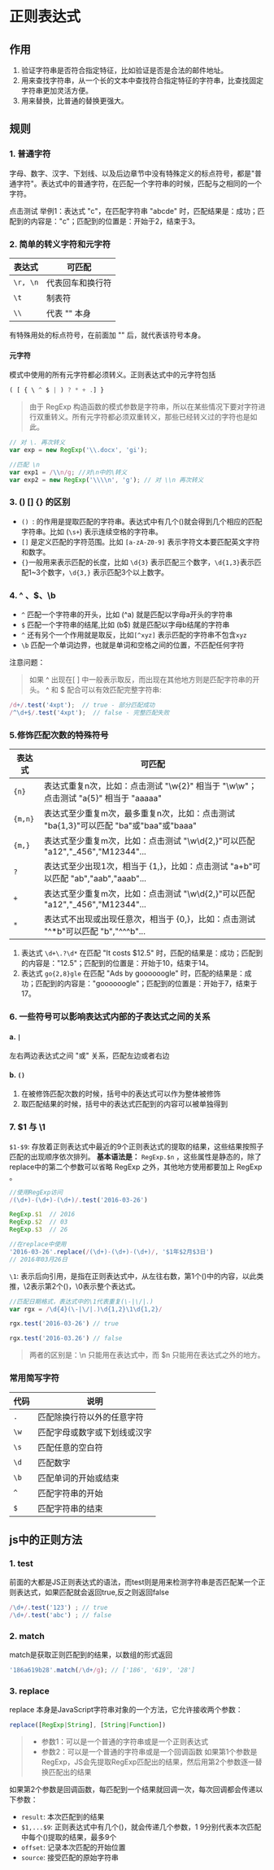 # 正则表达式

## 作用
1. 验证字符串是否符合指定特征，比如验证是否是合法的邮件地址。
2. 用来查找字符串，从一个长的文本中查找符合指定特征的字符串，比查找固定字符串更加灵活方便。
3. 用来替换，比普通的替换更强大。

## 规则
### 1. 普通字符
字母、数字、汉字、下划线、以及后边章节中没有特殊定义的标点符号，都是"普通字符"。表达式中的普通字符，在匹配一个字符串的时候，匹配与之相同的一个字符。

点击测试 举例1：表达式 "c"，在匹配字符串 "abcde" 时，匹配结果是：成功；匹配到的内容是："c"；匹配到的位置是：开始于2，结束于3。

### 2. 简单的转义字符和元字符
| 表达式   | 可匹配           |
|----------|------------------|
| `\r, \n` | 代表回车和换行符 |
| `\t`     | 制表符           |
| `\\`     | 代表 "\" 本身    |
有特殊用处的标点符号，在前面加 "\" 后，就代表该符号本身。

#### 元字符
模式中使用的所有元字符都必须转义。正则表达式中的元字符包括

```js
( [ { \ ^ $ | ) ? * + .] }
```
>由于 RegExp 构造函数的模式参数是字符串，所以在某些情况下要对字符进行双重转义。所有元字符都必须双重转义，那些已经转义过的字符也是如此。

```js
// 对 \. 再次转义
var exp = new RegExp('\\.docx', 'gi');

//匹配 \n
var exp1 = /\\n/g; //对\n中的\转义
var exp2 = new RegExp('\\\\n', 'g'); // 对 \\n 再次转义
```

### 3. ()  []  {} 的区别

* `() `:  的作用是提取匹配的字符串。表达式中有几个()就会得到几个相应的匹配字符串。比如 (`\s+`) 表示连续空格的字符串。
* `[]` 是定义匹配的字符范围。比如 `[a-zA-Z0-9]` 表示字符文本要匹配英文字符和数字。
* ` {} `一般用来表示匹配的长度，比如 `\d{3}` 表示匹配三个数字，`\d{1,3}`表示匹配1~3个数字，`\d{3,}` 表示匹配3个以上数字。

### 4. ^ 、$、\b
* `^` 匹配一个字符串的开头，比如 (^a) 就是匹配以字母a开头的字符串
* `$` 匹配一个字符串的结尾,比如 (b$) 就是匹配以字母b结尾的字符串
* `^` 还有另个一个作用就是取反，比如`[^xyz]` 表示匹配的字符串不包含`xyz`
* `\b` 匹配一个单词边界，也就是单词和空格之间的位置，不匹配任何字符


注意问题：
> 如果 ^ 出现在[ ] 中一般表示取反，而出现在其他地方则是匹配字符串的开头。
^ 和 $ 配合可以有效匹配完整字符串:
```js
/d+/.test('4xpt');  // true - 部分匹配成功
/^\d+$/.test('4xpt');  // false - 完整匹配失败
```

### 5.修饰匹配次数的特殊符号
| 表达式  | 可匹配                                                                               |
|---------|--------------------------------------------------------------------------------------|
| `{n}`   | 表达式重复n次，比如：点击测试 "\w{2}" 相当于 "\w\w"；点击测试 "a{5}" 相当于 "aaaaa"  |
| `{m,n}` | 表达式至少重复m次，最多重复n次，比如：点击测试 "ba{1,3}"可以匹配 "ba"或"baa"或"baaa" |
| `{m,}`  | 表达式至少重复m次，比如：点击测试 "\w\d{2,}"可以匹配 "a12","_456","M12344"...        |
| `?`     | 表达式至少出现1次，相当于 {1,}，比如：点击测试 "a+b"可以匹配 "ab","aab","aaab"...    |
| `+`     | 表达式至少重复m次，比如：点击测试 "\w\d{2,}"可以匹配 "a12","_456","M12344"...        |
| `*`     | 表达式不出现或出现任意次，相当于 {0,}，比如：点击测试 "\^*b"可以匹配 "b","^^^b"...   |

1. 表达式 `\d+\.?\d*` 在匹配 "It costs $12.5" 时，匹配的结果是：成功；匹配到的内容是："12.5"；匹配到的位置是：开始于10，结束于14。
2. 表达式 `go{2,8}gle` 在匹配 "Ads by goooooogle" 时，匹配的结果是：成功；匹配到的内容是："goooooogle"；匹配到的位置是：开始于7，结束于17。

### 6. 一些符号可以影响表达式内部的子表达式之间的关系
#### a. `|`
左右两边表达式之间 "或" 关系，匹配左边或者右边
#### b. `()`
1. 在被修饰匹配次数的时候，括号中的表达式可以作为整体被修饰
2. 取匹配结果的时候，括号中的表达式匹配到的内容可以被单独得到


### 7. $1 与 \1
`$1-$9`: 存放着正则表达式中最近的9个正则表达式的提取的结果，这些结果按照子匹配的出现顺序依次排列。
**基本语法是：** `RegExp.$n` ，这些属性是静态的，除了replace中的第二个参数可以省略 RegExp 之外，其他地方使用都要加上 RegExp 。
```js
//使用RegExp访问
/(\d+)-(\d+)-(\d+)/.test('2016-03-26')

RegExp.$1  // 2016
RegExp.$2  // 03
RegExp.$3  // 26

//在replace中使用
'2016-03-26'.replace(/(\d+)-(\d+)-(\d+)/, '$1年$2月$3日')
// 2016年03月26日
```
`\1`: 表示后向引用，是指在正则表达式中，从左往右数，第1个()中的内容，以此类推，\2表示第2个()，\0表示整个表达式。
```js
//匹配日期格式，表达式中的\1代表重复(\-|\/|.)
var rgx = /\d{4}(\-|\/|.)\d{1,2}\1\d{1,2}/

rgx.test('2016-03-26') // true

rgx.test('2016-03.26') // false
```
>  两者的区别是：\n 只能用在表达式中，而 $n 只能用在表达式之外的地方。

### 常用简写字符

| 代码 | 说明                         |
|------|------------------------------|
| `.`    | 匹配除换行符以外的任意字符   |
| `\w`   | 匹配字母或数字或下划线或汉字 |
| `\s`   | 匹配任意的空白符             |
| `\d`   | 匹配数字                     |
| `\b`   | 匹配单词的开始或结束         |
| `^`    | 匹配字符串的开始             |
| `$`    | 匹配字符串的结束             |

## js中的正则方法
### 1. test
前面的大都是JS正则表达式的语法，而test则是用来检测字符串是否匹配某一个正则表达式，如果匹配就会返回true,反之则返回false
```js
/\d+/.test('123') ; // true
/\d+/.test('abc') ; // false
```
### 2. match
match是获取正则匹配到的结果，以数组的形式返回
```js
'186a619b28'.match(/\d+/g); // ['186', '619', '28']
```
### 3. replace
replace 本身是JavaScript字符串对象的一个方法，它允许接收两个参数：
```js
replace([RegExp|String], [String|Function])
```
> * 参数1：可以是一个普通的字符串或是一个正则表达式
> * 参数2：可以是一个普通的字符串或是一个回调函数
如果第1个参数是 RegExp，JS会先提取RegExp匹配出的结果，然后用第2个参数逐一替换匹配出的结果

如果第2个参数是回调函数，每匹配到一个结果就回调一次，每次回调都会传递以下参数：
* `result`: 本次匹配到的结果
* `$1,...$9`: 正则表达式中有几个()，就会传递几个参数，$1~$9分别代表本次匹配中每个()提取的结果，最多9个
* `offset`: 记录本次匹配的开始位置
* `source`: 接受匹配的原始字符串



















